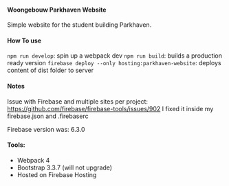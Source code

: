 #### Woongebouw Parkhaven Website

Simple website for the student building Parkhaven.

#### How To use
`npm run develop`: spin up a webpack dev
`npm run build`: builds a production ready version
`firebase deploy --only hosting:parkhaven-website`: deploys content of dist folder to server

#### Notes
Issue with Firebase and multiple sites per project: https://github.com/firebase/firebase-tools/issues/902
I fixed it inside my firebase.json and .firebaserc

Firebase version was: 6.3.0

#### Tools:
- Webpack 4
- Bootstrap 3.3.7 (will not upgrade)
- Hosted on Firebase Hosting
